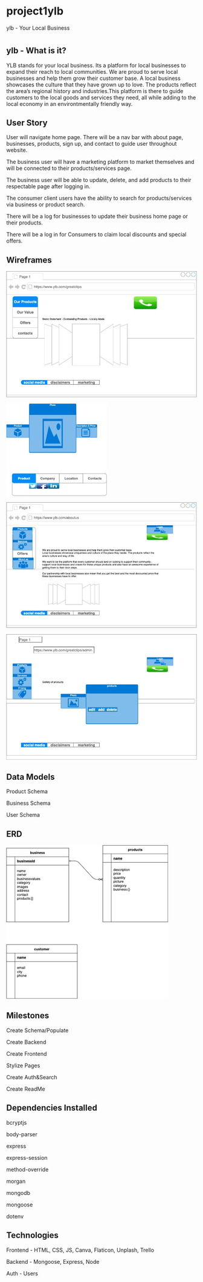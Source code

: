 # project1ylb
ylb - Your Local Business

# 

## ylb - What is it?

YLB stands for your local business. Its a platform for local businesses to expand their reach to local communities.
We are proud to serve local businesses and help them grow their customer base. A local business showcases the culture that they have grown up to love. The products reflect the area’s regional history and industries.This platform is there to guide customers to the local goods and services they need, all while adding to the local economy in an environtmentally friendly way.

## User Story

User will navigate home page. There will be a nav bar with about page, businesses, products, sign up, and contact to guide user throughout website.

The business user will have a marketing platform to market themselves and will be connected to their products/services page.

The business user will be able to update, delete, and add products to their respectable page after logging in.

The consumer client users have the ability to search for products/services via business or product search.

There will be a log for businesses to update their business home page or their products. 

There will be a log in for Consumers to claim local discounts and special offers.

## Wireframes

![business:show](./public/images/businessPage.jpg)

![product:show](./public/images/productShowPage.jpg)

![business:about](./public/images/staticAboutCompanyPage.jpg)

![business:admin](./public/images/businessOwnerPage.jpg)

## Data Models

Product Schema

Business Schema

User Schema

## ERD

![releaseERD](./public/images/ERD.jpg)

## Milestones

Create Schema/Populate

Create Backend

Create Frontend

Stylize Pages

Create Auth&Search

Create ReadMe

## Dependencies Installed

bcryptjs

body-parser

express

express-session

method-override

morgan

mongodb

mongoose

dotenv

## Technologies

Frontend - HTML, CSS, JS, Canva, Flaticon, Unplash, Trello

Backend - Mongoose, Express, Node

Auth - Users


